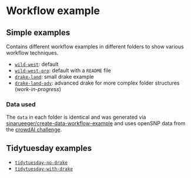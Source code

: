 # Workflow example

## Simple examples
Contains different workflow examples in different folders to show various workflow techniques. 

- [`wild-west`](wild-west/): default
- [`wild-west-pro`](wild-west-pro/): default with a `README` file
- [`drake-land`](drake-land/): small drake example
- [`drake-land-adv`](drake-land/): advanced drake for more complex folder structures (*work-in-progress*)


### Data used

The `data` in each folder is identical and was generated via [sinarueeger/create-data-workflow-example](https://github.com/sinarueeger/create-data-workflow-example/blob/master/opensnp-data.Rmd) and uses openSNP data from the [crowdAI challenge](https://zenodo.org/record/1442755#.W7TWFFJ9jUI).
 
## Tidytuesday examples

- [`tidytuesday-no-drake`](tidytuesday-no-drake/)
- [`tidytuesday-with-drake`](tidytuesday-with-drake/)


